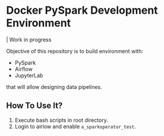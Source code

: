 # Docker PySpark Development Environment

| Work in progress

Objective of this repository is to build environment with:
 * PySpark
 * Airflow
 * JupyterLab

 that will allow designing data pipelines.

 ## How To Use It?

 1. Execute bash scripts in root directory.
 1. Login to airlow and enable `a_sparkoperator_test`.

